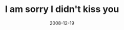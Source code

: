 ---
layout: base.njk
title : 'I am sorry I didn&#39;t kiss you' 
view_title : 'I am sorry I didn&#39;t kiss you' 
year : '2008' 
date : '2008-12-19' 
img_file : '/drawing/iamsorryididntkissyou.png' 
html_file : 'iamsorryididntkissyou' 
next_html : 'mymomtoldmegodispunishingme.html' 
year_order : '585' 
permalink : "title/{{html_file}}.html"
---